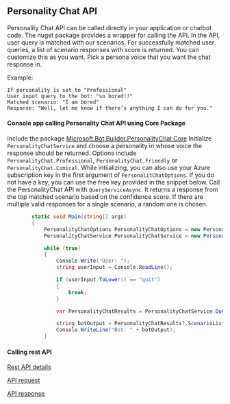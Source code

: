 ## Personality Chat API
Personality Chat API can be called directly in your application or chatbot code. The nuget package provides a wrapper for calling the API. In the API, user query is matched with our scenarios. For successfully matched user queries, a list of scenario responses with score is returned. You can customize this as you want. Pick a persona voice that you want the chat response in.

Example:

	If personality is set to "Professional" 
	User input query to the bot: "so bored!!"
	Matched scenario: "I am bored"
	Response: "Well, let me know if there’s anything I can do for you."
	

#### Console app calling Personality Chat API using Core Package
Include the package [Microsoft.Bot.Builder.PersonalityChat.Core](https://www.nuget.org/packages/Microsoft.Bot.Builder.PersonalityChat.Core/1.0.0-alpha-m1.0)
Initialize `PersonalityChatService` and choose a personality in whose voice the response should be returned. Options include `PersonalityChat.Professional`, `PersonalityChat.Friendly` or `PersonalityChat.Comical`. While intiializing, you can also use your Azure subscription key in the first argument of `PersonalitChatOptions`. If you do not have a key, you can use the free key provided in the snippet below. 
Call the PersonalityChat API with `QueryServiceAsync`. It returns a response from the top matched scenario based on the confidence score. If there are multiple valid responses for a single scenario, a random one is chosen.

```csharp
        static void Main(string[] args)
        {
            PersonalityChatOptions PersonalityChatOptions = new PersonalityChatOptions("1a517ea85ab54626b52d03658bd3ffdf", PersonalityChat.Professional);
            PersonalityChatService PersonalityChatService = new PersonalityChatService(PersonalityChatOptions);

            while (true)
            {
                Console.Write("User: ");
                string userInput = Console.ReadLine();

                if (userInput.ToLower() == "quit")
                {
                    break;
                }

                var PersonalityChatResults = PersonalityChatService.QueryServiceAsync(userInput).Result;

                string botOutput = PersonalityChatResults?.ScenarioList?.FirstOrDefault()?.Responses?.FirstOrDefault() ?? "";
                Console.WriteLine("Bot: " + botOutput);
            }
```

#### Calling rest API
[Rest API details](https://github.com/Microsoft/BotBuilder-PersonalityChat/blob/master/CSharp/Core/Library/PersonalityChatService.cs)

[API request](https://github.com/Microsoft/BotBuilder-PersonalityChat/blob/master/CSharp/Core/Library/PersonalityChatRequest.cs)

[API response](https://github.com/Microsoft/BotBuilder-PersonalityChat/blob/master/CSharp/Core/Library/PersonalityChatResults.cs)
